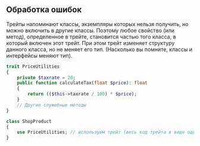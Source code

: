 ## Обработка ошибок

Трейты напоминают классы, экземпляры которых нельзя
получить, но можно включить в другие классы. Поэтому любое свойство
(или метод), определенное в трейте, становится частью того класса, в который включен этот трейт. При этом трейт изменяет структуру данного
класса, но не меняет его тип. (Насколько вы помните, классы и интерфейсы меняют тип).

```php
trait PriceUtilities
{
    private $taxrate = 20;
    public function calculateTax(float $price): float
    {
        return (($this->taxrate / 100) * $price);
    }
    // Другие служебные методы
}

class ShopProduct
{
    use PriceUtilities; // используем трейт (весь код трейта в виде одной строки)
}
```
